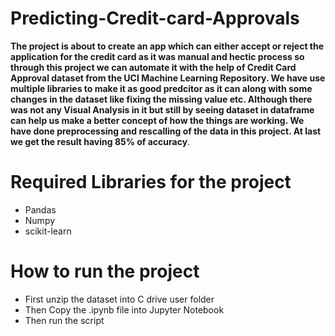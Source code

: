 # Predicting-Credit-card-Approvals
**The project is about to create an app which can either accept or reject the application for the credit card as it was manual and hectic process so through this project we can automate it with the help of Credit Card Approval dataset from the UCI Machine Learning Repository. We have use multiple libraries to make it as good predcitor as it can along with some changes in the dataset like fixing the missing value etc. Although there was not any Visual Analysis in it but still by seeing dataset in dataframe can help us make a better concept of how the things are working. We have done preprocessing and rescalling of the data in this project. At last we get the result having 85% of accuracy**.

# Required Libraries for the project
- Pandas
- Numpy
- scikit-learn

# How to run the project
- First unzip the dataset into C drive user folder
- Then Copy the .ipynb file into Jupyter Notebook 
- Then run the script
